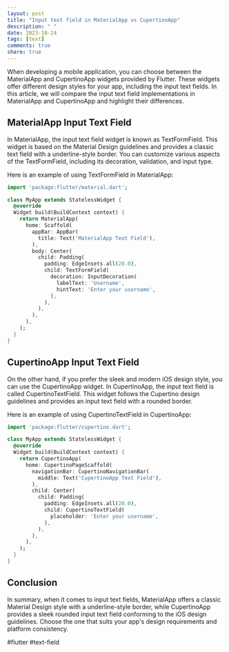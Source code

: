 ```yaml
---
layout: post
title: "Input text field in MaterialApp vs CupertinoApp"
description: " "
date: 2023-10-24
tags: [text]
comments: true
share: true
---
```


When developing a mobile application, you can choose between the MaterialApp and CupertinoApp widgets provided by Flutter. These widgets offer different design styles for your app, including the input text fields. In this article, we will compare the input text field implementations in MaterialApp and CupertinoApp and highlight their differences.

## MaterialApp Input Text Field

In MaterialApp, the input text field widget is known as TextFormField. This widget is based on the Material Design guidelines and provides a classic text field with a underline-style border. You can customize various aspects of the TextFormField, including its decoration, validation, and input type.

Here is an example of using TextFormField in MaterialApp:

```dart
import 'package:flutter/material.dart';

class MyApp extends StatelessWidget {
  @override
  Widget build(BuildContext context) {
    return MaterialApp(
      home: Scaffold(
        appBar: AppBar(
          title: Text('MaterialApp Text Field'),
        ),
        body: Center(
          child: Padding(
            padding: EdgeInsets.all(20.0),
            child: TextFormField(
              decoration: InputDecoration(
                labelText: 'Username',
                hintText: 'Enter your username',
              ),
            ),
          ),
        ),
      ),
    );
  }
}
```

## CupertinoApp Input Text Field

On the other hand, if you prefer the sleek and modern iOS design style, you can use the CupertinoApp widget. In CupertinoApp, the input text field is called CupertinoTextField. This widget follows the Cupertino design guidelines and provides an input text field with a rounded border.

Here is an example of using CupertinoTextField in CupertinoApp:

```dart
import 'package:flutter/cupertino.dart';

class MyApp extends StatelessWidget {
  @override
  Widget build(BuildContext context) {
    return CupertinoApp(
      home: CupertinoPageScaffold(
        navigationBar: CupertinoNavigationBar(
          middle: Text('CupertinoApp Text Field'),
        ),
        child: Center(
          child: Padding(
            padding: EdgeInsets.all(20.0),
            child: CupertinoTextField(
              placeholder: 'Enter your username',
            ),
          ),
        ),
      ),
    );
  }
}
```

## Conclusion

In summary, when it comes to input text fields, MaterialApp offers a classic Material Design style with a underline-style border, while CupertinoApp provides a sleek rounded input text field conforming to the iOS design guidelines. Choose the one that suits your app's design requirements and platform consistency.

#flutter #text-field